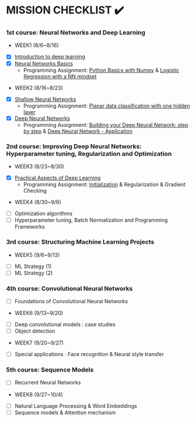 # MISSION CHECKLIST :heavy_check_mark:

### 1st course: Neural Networks and Deep Learning
- WEEK1 (8/6~8/16) 

 - [x]  [Introduction to deep learning](https://github.com/yelim421/2021-google-ml-bootcamp/blob/7564bc6cd6593e2761953f840d9813f7b87a3863/coursera/01Neural%20Networks%20and%20Deep%20Learning(week1)/Readme.md)
 - [x]  [Neural Networks Basics](https://github.com/yelim421/2021-google-ml-bootcamp/blob/77caa4586a2c50e4a9a5a778dea288fee85975c7/coursera/02Neural%20Networks%20Basics(Week1)/Readme.md)
      - Programming Assignment:  [Python Basics with Numpy](https://velog.io/@yelim421/Python-Basics-with-Numpy) &  [Logistic Regression with a NN mindset](https://velog.io/@yelim421/Logistic-Regression-with-a-Neural-Network-mindset)

- WEEK2 (8/16~8/23)

 - [x] [Shallow Neural Networks](https://github.com/yelim421/2021-google-ml-bootcamp/blob/34cbf57ef6de85120090d4f42b02be79ccd4fabf/coursera/03Shallow%20Neural%20Network(Week2)/Readme.md)
      - Programming Assignment: [Planar data classification with one hidden layer](https://velog.io/@yelim421/Planar-data-classification-with-one-hidden-layer)
 - [x] [Deep Neural Networks](https://github.com/yelim421/2021-google-ml-bootcamp/blob/b0e6743da6f47cee4a0e6a9725350a2a7449367d/coursera/04Deep%20Neural%20Network(Week2)/Readme.md)
      - Programming Assignment: [Building your Deep Neural Network: step by step](https://velog.io/@yelim421/Building-Deep-Neural-Network-stepbystep.ver) & [Deep Neural Network - Application](https://velog.io/@yelim421/Deep-Neural-Network-Application)


### 2nd course: Improving Deep Neural Networks: Hyperparameter tuning, Regularization and Optimization
- WEEK3 (8/23~8/30)

 - [x] [Practical Aspects of Deep Learning](https://github.com/yelim421/2021-google-ml-bootcamp/blob/4836f4b8c131ac74e5df62ad1f1ce294e903bef6/coursera/05Practical%20Aspects%20of%20Deep%20Learning(Week3)/Readme.md)
      - Programming Assignment: [Initialization](https://velog.io/@yelim421/Initialization-with-bluered-dots-in-circles-dataset) & Regularization & Gradient Checking

- WEEK4 (8/30~9/6)

 - [ ] Optimization algorithms
 - [ ] Hyperparameter tuning, Batch Normalization and Programming Frameworks

### 3rd course: Structuring Machine Learning Projects
- WEEK5 (9/6~9/13)

 - [ ] ML Strategy (1)
 - [ ] ML Strategy (2)

### 4th course: Convolutional Neural Networks
 - [ ] Foundations of Convolutional Neural Networks
 
- WEEK6 (9/13~9/20)

 - [ ] Deep convolutional models : case studies
 - [ ] Object detection
 
- WEEK7 (9/20~9/27)
 - [ ] Special applications : Face recognition & Neural style transfer


### 5th course: Sequence Models

 - [ ] Recurrent Neural Networks

- WEEK8 (9/27~10/4)

 - [ ] Natural Language Processing & Word Embeddings
 - [ ] Sequence models & Attention mechanism
